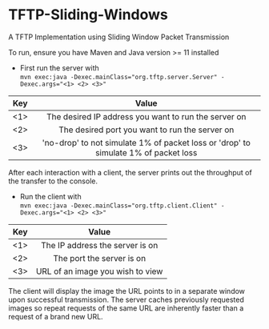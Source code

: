 # TFTP-Sliding-Windows
A TFTP Implementation using Sliding Window Packet Transmission

To run, ensure you have Maven and Java version >= 11 installed

- First run the server with 
<br />`mvn exec:java -Dexec.mainClass="org.tftp.server.Server" -Dexec.args="<1> <2> <3>"`

| Key           | Value                                                                                    |
| ------------- |:----------------------------------------------------------------------------------------:|
| <1>           | The desired IP address you want to run the server on                                     |
| <2>           | The desired port you want to run the server on                                           |
| <3>           | 'no-drop' to not simulate 1% of packet loss or 'drop' to simulate 1% of packet loss      |

After each interaction with a client, the server prints out the throughput of the transfer to the console.

- Run the client with
<br />`mvn exec:java -Dexec.mainClass="org.tftp.client.Client" -Dexec.args="<1> <2> <3>"`

| Key           |                Value                |
| ------------- |:-----------------------------------:|
| <1>           |   The IP address the server is on   |
| <2>           |      The port the server is on      |
| <3>           |  URL of an image you wish to view   |

The client will display the image the URL points to in a separate window upon successful transmission. The server caches previously
requested images so repeat requests of the same URL are inherently faster than a request of a brand new URL. 
